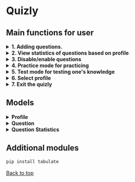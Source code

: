 # Quizly

## Main functions for user

<details>

<summary><strong>1. Adding questions.</strong></summary>

```python
def add_questions(questions: list[Question]) -> None:
```

1. User is allowed to choose between quiz and free-form types:
```python 
question_type = user_input_helper.question_type_selection()
```
2. User is allowed to add more questions without returning to the main menu:
```python 
if not user_input_helper.add_another_question():
    print(
        f"\nExiting. Successfully added {len(questions) - previous_count} new questions!\n"
    )
    return questions
else:
    print()
```
</details>

<details>
<summary><strong>2. View statistics of questions based on profile</strong></summary>

```python
def view_statistics(questions: list[Question], profile: Profile) -> None:
```

1. Asks the user to select ordering type (ascending or descending):
```python
order = user_input_helper.get_order_type()
```
2. Orders all data based on the score and ordering type:
```python
data.sort(key=lambda x: x[4], reverse=reverse_order)
```
3. Prints out nicely formatted table:
```python
columns = ["Question ID", "Title", "Answer", "is_enabled", "Score (%)"]
print(tabulate(data, headers=columns, tablefmt="grid"))
print()
```

</details>

<details>
<summary><strong>3. Disable/enable questions</strong></summary>

```python
def disable_or_enable_questions(questions: list[Question]) -> None:
```

1. Prints out all the questions and its data:
```python
data = [[q.id, q.title, q.answer, q.is_enabled] for q in questions]
columns = ["id", "title", "answer", "is_enabled"]
print(tabulate(data, headers=columns, tablefmt="grid"))
```
2. Asks user to enter question id and enables/disables it:
```python
print("\nSelect the ID of a question to disable/enable.")
while True:
    try:
        question_id = int(input("Question ID: "))
    except ValueError:
        print("Please enter a number!")
        continue

    index = -1
    for i, q in enumerate(questions):
        if q.id == question_id:
            q.is_enabled = not q.is_enabled
            index = i
            break

    if index == -1:
        print("Invalid ID!. Enter again.")
        continue
```
3. Prints out nicely formatted table of questions and its data with updated enabled/disabled status:
```python
print(f"\nSuccessfully changed question {question_id} is_enabled status!\n")
print(tabulate([data[index]], headers=columns, tablefmt="grid"))
print()
```

</details>

<details>
<summary><strong>4. Practice mode for practicing</strong></summary>

```python
def practice_mode(questions: list[Question], profile: Profile) -> None:
```

1. Checks if the are enough questions in total and if there are enough enabled questions to start the Practice Mode:
```python
if not question_helper.is_enough_questions(questions, "Practice"):
    return
elif not question_helper.is_enough_enabled_questions(questions, "Practice"):
    return
```
2. Provides user with questions until the user writes "done".

</details> 

<details>
<summary><strong>5. Test mode for testing one's knowledge</strong></summary>

```python
def test_mode(questions: list[Question], profile: Profile) -> None:
```

1. Checks if the are enough questions in total and if there are enough enabled questions to start the Test Mode:
```python
if not question_helper.is_enough_questions(questions, "Test"):
    return
elif not question_helper.is_enough_enabled_questions(questions, "Test"):
    return
```
2. Gets test questions based on user wanted questions amount:
```python
test_length = user_input_helper.get_user_test_length(questions)
test_questions = question_helper.get_test_questions(questions, test_length)
correct_answers = 0
```
3. Prints out and exports the result of the test:
```python
game_helper.print_test_results(test_length, correct_answers)
csv_helper.export_test_result(test_length, correct_answers, profile)
```

</details>

<details>
<summary><strong>6. Select profile</strong></summary>

```python
def select_profile(profile: Profile) -> Profile:
```

1. Asks the user if they would want to select or create a profile:
```python
user_choice = user_input_helper.select_profile()
```
2. Profile selection handling is allowed only if the are more than 1 already existing profile:
```python
print("Loading available profiles...")
profiles = csv_helper.load_profile_names()

if len(profiles) <= 1:
    print("Please create more profiles before selecting\n")
    return profile
```
3. User cannot create profile if the entered name is empty or name is only consists of decimal values:
```python
if not profile_name:
    print("Profile name cannot be empty!")
    return False
elif profile_name.isdecimal():
    print("Profile name cannot be a number! Please try again.")
    return False
return True
```

</details>

<details>
<summary><strong>7. Exit the quizly</strong></summary>

```python
print("\nSaving...")
csv_helper.save_questions(questions)
csv_helper.save_question_statistics(profile)
sys.exit("\nThanks for playing!")
```

</details>


## Models
<details>
<summary><strong>Profile</strong></summary>
<h4>Data</h4>
- **id** – Unique number for profile for easier access.
- **name** – Name of the profile.
- **question_statistics** – Dictionary of [```int QuestionStatistics```]. For storing question statistics for a profile.

</details>

<details>
<summary><strong>Question</strong></summary>
<h4>Data</h4>
- **id** – Unique id for a question.
- **title** – The question itself.
- **answer** – The correct answer of the question.
- **is_enabled** – Says if the question is enabled/disabled.
- **choices** – Contains all the choices for the answer if the question is a quiz. If the question is free-form then `choices = None`

</details>

<details>
<summary><strong>Question Statistics</strong></summary>
<h4>Data</h4>
- **times_answered** – Contains total amount that the question has been answered by the profile.
- **times_answered_correctly** – Contains total amount that the questions has been answered correctly by the profile.
- **weight** – Maximum weight that the question can have. [0.1;1] is the interval of weight.
- **WEIGHT_INCREMENT** – Value that the weight is incremented or decremented based on if the answer is correct or incorrect.
- **MAX_WEIGHT** – Maximum weight that the question can have.
- **MIN_WEIGHT** – Minimum weight that the question can have.
</details>


## Additional modules
```bash 
pip install tabulate
```

[Back to top](#readme)
